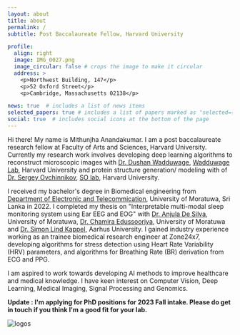 ```yaml
---
layout: about
title: about
permalink: /
subtitle: Post Baccalaureate Fellow, Harvard University

profile:
  align: right
  image: IMG_0027.png
  image_circular: false # crops the image to make it circular
  address: >
    <p>Northwest Building, 147</p>
    <p>52 Oxford Street</p>
    <p>Cambridge, Massachusetts 02138</p>

news: true  # includes a list of news items
selected_papers: true # includes a list of papers marked as "selected={true}"
social: true  # includes social icons at the bottom of the page
---
```


Hi there! My name is Mithunjha Anandakumar. I am a post baccalaureate research fellow at Faculty of Arts and Sciences, Harvard University. Currently my research work involves developing deep learning algorithms to reconstruct microscopic images with [Dr. Dushan Wadduwage](https://centerforadvancedimaging.harvard.edu/people/dushan-wadduwage-phd), [Wadduwage Lab](https://wadduwagelab.com/), Harvard University and protein structure generation/ modeling with of [Dr. Sergey Ovchinnikov](https://scholar.google.com/citations?user=8KJ9gf4AAAAJ&hl=en), [SO lab](https://site.solab.org/home), Harvard University. 

I received my bachelor's degree in Biomedical engineering from [Department of Electronic and Telecommication](https://ent.uom.lk/), University of Moratuwa, Sri Lanka in 2022. I completed my thesis on "Interpretable multi-modal sleep monitoring system using Ear EEG and EOG" with [Dr. Anjula De Silva](https://ent.uom.lk/team/dr-anjula-de-silva/), University of Moratuwa, [Dr. Chamira Edussooriya](https://ent.uom.lk/team/dr-chamira-u-s-edussooriya/), University of Moratuwa and [Dr. Simon Lind Kappel](https://pure.au.dk/portal/en/persons/simon-lind-kappel(ac38d32d-9622-4bf6-9103-1d9225c5322c).html), Aarhus University. I gained industry experience working as an trainee biomedical research engineer at Zone24x7, developing algorithms for stress detection using Heart Rate Variability (HRV) parameters, and algorithms for Breathing Rate (BR) derivation from ECG and PPG.

I am aspired to work towards developing AI methods to improve healthcare and medical knowledge. I have keen interest on Computer Vision, Deep Learning, Medical Imaging, Signal Processing and Genomics.

**Update : I'm applying for PhD positions for 2023 Fall intake. Please do get in touch if you think I'm a good fit for your lab.**

![logos](https://user-images.githubusercontent.com/67052077/194714488-708441f3-90d1-416f-9b3e-542ab6d75801.png)


